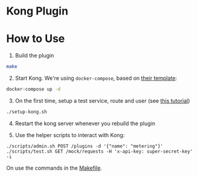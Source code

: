 # Kong Plugin

# How to Use

1. Build the plugin

```sh
make
```

2. Start Kong. We're using `docker-compose`, based on [their template](https://github.com/Kong/docker-kong/tree/master/compose):
```sh
docker-compose up -d
```

3. On the first time, setup a test service, route and user (see [this tutorial](https://docs.konghq.com/gateway/3.0.x/get-started/key-authentication/))
```sh
./setup-kong.sh
```

4. Restart the kong server whenever you rebuild the plugin

5. Use the helper scripts to interact with Kong:
```
./scripts/admin.sh POST /plugins -d '{"name": "metering"}'
./scripts/test.sh GET /mock/requests -H 'x-api-key: super-secret-key' -i
```

On use the commands in the [Makefile](./Makefile).
